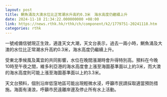 ```yaml
---
layout: post
title: 鰂魚涌及大澳水位比正常潮水升高約0.3米　海水高度仍繼續上升
date: 2024-11-18 21:34:22.000000000 +08:00
link: https://news.rthk.hk/rthk/ch/component/k2/1779751-20241118.htm
categories: rthk
---
```


一號戒備信號現正生效，適逢天文大潮，天文台表示，過去一兩小時，鰂魚涌及大澳的水位比正常潮水升高約0.3米，海水高度仍繼續上升。

受東北季候風及萬宜的共同影響，水位在晚間漲潮時會升得特別高。預料在今晚10時至午夜之間，維多利亞港的海水高度會上漲至海圖基準面以上約3米，而大澳的海水高度則可能上漲至海圖基準面以上約3.3米。

天文台預料，個別沿岸低窪地區可能出現輕微水浸，呼籲市民請採取適當預防措施。海面有湧浪，呼籲市民遠離岸邊及停止所有水上活動。
